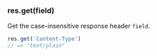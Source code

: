 <h3 id='res.get'>res.get(field)</h3>

Get the case-insensitive response header `field`.

```js
res.get('Content-Type')
// => "text/plain"
```
